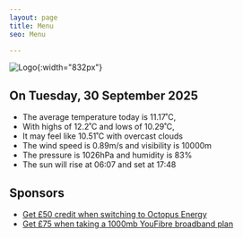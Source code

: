```yaml
---
layout: page
title: Menu
seo: Menu

---
```


![Logo](/images/logo.jpg){:width="832px"}

<!-- weather_marker starts -->
## On Tuesday, 30 September 2025

- The average temperature today is 11.17˚C,
- With highs of 12.2˚C and lows of 10.29˚C,
- It may feel like 10.51˚C with overcast clouds
- The wind speed is 0.89m/s and visibility is 10000m
- The pressure is 1026hPa and humidity is 83%
- The sun will rise at 06:07 and set at 17:48

<!-- weather_marker ends -->

## Sponsors

- [Get £50 credit when switching to Octopus Energy](https://bit.ly/3oD1nnS)
- [Get £75 when taking a 1000mb YouFibre broadband plan](https://aklam.io/91zWhU?)
